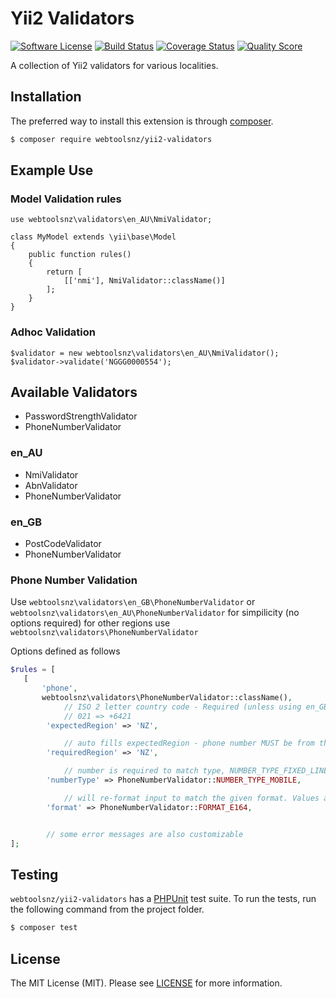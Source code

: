 # Yii2 Validators

[![Software License](https://img.shields.io/badge/license-MIT-brightgreen.svg?style=flat-square)](LICENSE)
[![Build Status](https://img.shields.io/travis/webtoolsnz/yii2-validators/master.svg?style=flat-square)](https://travis-ci.org/webtoolsnz/yii2-validators)
[![Coverage Status](https://img.shields.io/scrutinizer/coverage/g/webtoolsnz/yii2-validators.svg?style=flat-square)](https://scrutinizer-ci.com/g/webtoolsnz/yii2-validators/code-structure)
[![Quality Score](https://img.shields.io/scrutinizer/g/webtoolsnz/yii2-validators.svg?style=flat-square)](https://scrutinizer-ci.com/g/webtoolsnz/yii2-validators)

A collection of Yii2 validators for various localities.

## Installation

The preferred way to install this extension is through [composer](http://getcomposer.org/download/).

```bash
$ composer require webtoolsnz/yii2-validators
```

## Example Use

### Model Validation rules
```
use webtoolsnz\validators\en_AU\NmiValidator;

class MyModel extends \yii\base\Model
{
    public function rules()
    {
        return [
            [['nmi'], NmiValidator::className()]
        ];
    }
}

```

### Adhoc Validation
```
$validator = new webtoolsnz\validators\en_AU\NmiValidator();
$validator->validate('NGGG0000554');
```

## Available Validators
* PasswordStrengthValidator
* PhoneNumberValidator

### en_AU
* NmiValidator
* AbnValidator
* PhoneNumberValidator

### en_GB
* PostCodeValidator
* PhoneNumberValidator


### Phone Number Validation

Use `webtoolsnz\validators\en_GB\PhoneNumberValidator` or `webtoolsnz\validators\en_AU\PhoneNumberValidator` for simpilicity (no options required) for other regions use `webtoolsnz\validators\PhoneNumberValidator`

Options defined as follows
```php
$rules = [
   [
       'phone',
       webtoolsnz\validators\PhoneNumberValidator::className(),
            // ISO 2 letter country code - Required (unless using en_GB or en_AU versions) will convert
            // 021 => +6421
        'expectedRegion' => 'NZ',

            // auto fills expectedRegion - phone number MUST be from this region
        'requiredRegion' => 'NZ',

            // number is required to match type, NUMBER_TYPE_FIXED_LINE is also available
        'numberType' => PhoneNumberValidator::NUMBER_TYPE_MOBILE,

            // will re-format input to match the given format. Values are FORMAT_NATIONAL FORMAT_E164 and FORMAT_INTERNATIONAL
        'format' => PhoneNumberValidator::FORMAT_E164,


        // some error messages are also customizable
];
```


## Testing

`webtoolsnz/yii2-validators` has a [PHPUnit](https://phpunit.de) test suite. To run the tests, run the following command from the project folder.

``` bash
$ composer test
```

## License

The MIT License (MIT). Please see [LICENSE](LICENSE) for more information.